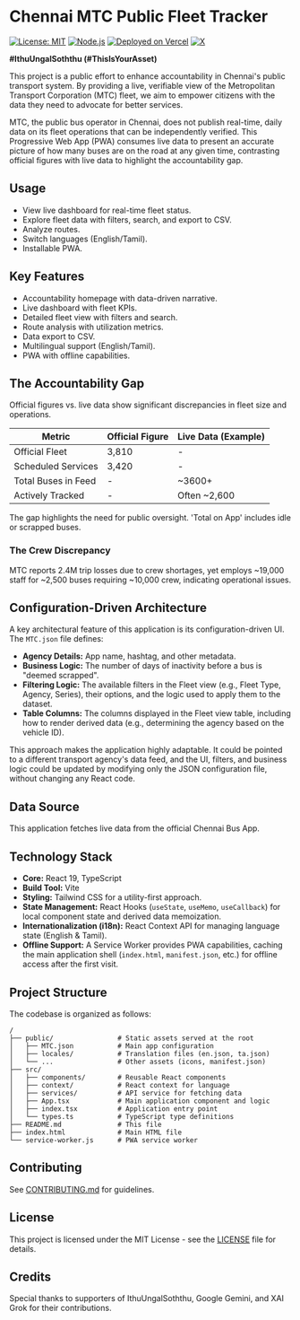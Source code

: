 # Chennai MTC Public Fleet Tracker

[![License: MIT](https://img.shields.io/badge/License-MIT-yellow.svg)](https://opensource.org/licenses/MIT)
[![Node.js](https://img.shields.io/badge/Node.js-22-green)](https://nodejs.org/)
[![Deployed on Vercel](https://img.shields.io/badge/Deployed%20on-Vercel-black)](https://ithuungalsoththu.vercel.app/)
[![X](https://img.shields.io/badge/X-%23000000.svg?style=for-the-badge&logo=X&logoColor=white)](https://x.com/hashtag/IthuUngalSoththu)

**#IthuUngalSoththu (#ThisIsYourAsset)**

This project is a public effort to enhance accountability in Chennai's public transport system. By providing a live, verifiable view of the Metropolitan Transport Corporation (MTC) fleet, we aim to empower citizens with the data they need to advocate for better services.

MTC, the public bus operator in Chennai, does not publish real-time, daily data on its fleet operations that can be independently verified. This Progressive Web App (PWA) consumes live data to present an accurate picture of how many buses are on the road at any given time, contrasting official figures with live data to highlight the accountability gap.

## Usage

- View live dashboard for real-time fleet status.
- Explore fleet data with filters, search, and export to CSV.
- Analyze routes.
- Switch languages (English/Tamil).
- Installable PWA.

## Key Features

- Accountability homepage with data-driven narrative.
- Live dashboard with fleet KPIs.
- Detailed fleet view with filters and search.
- Route analysis with utilization metrics.
- Data export to CSV.
- Multilingual support (English/Tamil).
- PWA with offline capabilities.

## The Accountability Gap

Official figures vs. live data show significant discrepancies in fleet size and operations.

| Metric                | Official Figure | Live Data (Example) |
| --------------------- | --------------- | ------------------- |
| Official Fleet        | 3,810           | -                   |
| Scheduled Services    | 3,420           | -                   |
| Total Buses in Feed   | -               | ~3600+              |
| Actively Tracked      | -               | Often  ~2,600       |

The gap highlights the need for public oversight. 'Total on App' includes idle or scrapped buses.

### The Crew Discrepancy

MTC reports 2.4M trip losses due to crew shortages, yet employs ~19,000 staff for ~2,500 buses requiring ~10,000 crew, indicating operational issues.

## Configuration-Driven Architecture

A key architectural feature of this application is its configuration-driven UI. The `MTC.json` file defines:
*   **Agency Details:** App name, hashtag, and other metadata.
*   **Business Logic:** The number of days of inactivity before a bus is "deemed scrapped".
*   **Filtering Logic:** The available filters in the Fleet view (e.g., Fleet Type, Agency, Series), their options, and the logic used to apply them to the dataset.
*   **Table Columns:** The columns displayed in the Fleet view table, including how to render derived data (e.g., determining the agency based on the vehicle ID).

This approach makes the application highly adaptable. It could be pointed to a different transport agency's data feed, and the UI, filters, and business logic could be updated by modifying only the JSON configuration file, without changing any React code.

## Data Source

This application fetches live data from the official Chennai Bus App.

## Technology Stack

*   **Core:** React 19, TypeScript
*   **Build Tool:** Vite
*   **Styling:** Tailwind CSS for a utility-first approach.
*   **State Management:** React Hooks (`useState`, `useMemo`, `useCallback`) for local component state and derived data memoization.
*   **Internationalization (i18n):** React Context API for managing language state (English & Tamil).
*   **Offline Support:** A Service Worker provides PWA capabilities, caching the main application shell (`index.html`, `manifest.json`, etc.) for offline access after the first visit.

## Project Structure

The codebase is organized as follows:

```
/
├── public/                # Static assets served at the root
│   ├── MTC.json           # Main app configuration
│   ├── locales/           # Translation files (en.json, ta.json)
│   └── ...                # Other assets (icons, manifest.json)
├── src/
│   ├── components/        # Reusable React components
│   ├── context/           # React context for language
│   ├── services/          # API service for fetching data
│   ├── App.tsx            # Main application component and logic
│   ├── index.tsx          # Application entry point
│   └── types.ts           # TypeScript type definitions
├── README.md              # This file
├── index.html             # Main HTML file
└── service-worker.js      # PWA service worker
```

## Contributing

See [CONTRIBUTING.md](CONTRIBUTING.md) for guidelines.

## License

This project is licensed under the MIT License - see the [LICENSE](LICENSE) file for details.

## Credits

Special thanks to supporters of IthuUngalSoththu, Google Gemini, and XAI Grok for their contributions.
